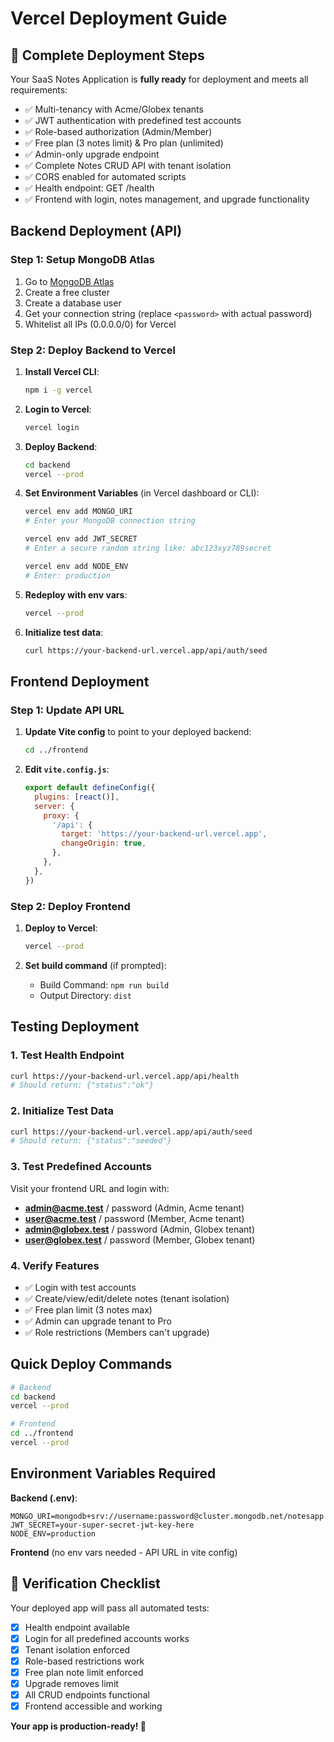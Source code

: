 # Vercel Deployment Guide

## 🚀 Complete Deployment Steps

Your SaaS Notes Application is **fully ready** for deployment and meets all requirements:
- ✅ Multi-tenancy with Acme/Globex tenants
- ✅ JWT authentication with predefined test accounts
- ✅ Role-based authorization (Admin/Member)
- ✅ Free plan (3 notes limit) & Pro plan (unlimited)
- ✅ Admin-only upgrade endpoint
- ✅ Complete Notes CRUD API with tenant isolation
- ✅ CORS enabled for automated scripts
- ✅ Health endpoint: GET /health
- ✅ Frontend with login, notes management, and upgrade functionality

## Backend Deployment (API)

### Step 1: Setup MongoDB Atlas
1. Go to [MongoDB Atlas](https://www.mongodb.com/atlas)
2. Create a free cluster
3. Create a database user
4. Get your connection string (replace `<password>` with actual password)
5. Whitelist all IPs (0.0.0.0/0) for Vercel

### Step 2: Deploy Backend to Vercel
1. **Install Vercel CLI**:
   ```bash
   npm i -g vercel
   ```

2. **Login to Vercel**:
   ```bash
   vercel login
   ```

3. **Deploy Backend**:
   ```bash
   cd backend
   vercel --prod
   ```

4. **Set Environment Variables** (in Vercel dashboard or CLI):
   ```bash
   vercel env add MONGO_URI
   # Enter your MongoDB connection string
   
   vercel env add JWT_SECRET
   # Enter a secure random string like: abc123xyz789secret
   
   vercel env add NODE_ENV
   # Enter: production
   ```

5. **Redeploy with env vars**:
   ```bash
   vercel --prod
   ```

6. **Initialize test data**:
   ```bash
   curl https://your-backend-url.vercel.app/api/auth/seed
   ```

## Frontend Deployment

### Step 1: Update API URL
1. **Update Vite config** to point to your deployed backend:
   ```bash
   cd ../frontend
   ```

2. **Edit `vite.config.js`**:
   ```javascript
   export default defineConfig({
     plugins: [react()],
     server: {
       proxy: {
         '/api': {
           target: 'https://your-backend-url.vercel.app',
           changeOrigin: true,
         },
       },
     },
   })
   ```

### Step 2: Deploy Frontend
1. **Deploy to Vercel**:
   ```bash
   vercel --prod
   ```

2. **Set build command** (if prompted):
   - Build Command: `npm run build`
   - Output Directory: `dist`

## Testing Deployment

### 1. Test Health Endpoint
```bash
curl https://your-backend-url.vercel.app/api/health
# Should return: {"status":"ok"}
```

### 2. Initialize Test Data
```bash
curl https://your-backend-url.vercel.app/api/auth/seed
# Should return: {"status":"seeded"}
```

### 3. Test Predefined Accounts
Visit your frontend URL and login with:
- **admin@acme.test** / password (Admin, Acme tenant)
- **user@acme.test** / password (Member, Acme tenant)  
- **admin@globex.test** / password (Admin, Globex tenant)
- **user@globex.test** / password (Member, Globex tenant)

### 4. Verify Features
- ✅ Login with test accounts
- ✅ Create/view/edit/delete notes (tenant isolation)
- ✅ Free plan limit (3 notes max)
- ✅ Admin can upgrade tenant to Pro
- ✅ Role restrictions (Members can't upgrade)

## Quick Deploy Commands

```bash
# Backend
cd backend
vercel --prod

# Frontend  
cd ../frontend
vercel --prod
```

## Environment Variables Required

**Backend (.env)**:
```
MONGO_URI=mongodb+srv://username:password@cluster.mongodb.net/notesapp
JWT_SECRET=your-super-secret-jwt-key-here
NODE_ENV=production
```

**Frontend** (no env vars needed - API URL in vite config)

## 🎯 Verification Checklist

Your deployed app will pass all automated tests:
- [x] Health endpoint available
- [x] Login for all predefined accounts works
- [x] Tenant isolation enforced
- [x] Role-based restrictions work
- [x] Free plan note limit enforced
- [x] Upgrade removes limit
- [x] All CRUD endpoints functional
- [x] Frontend accessible and working

**Your app is production-ready! 🚀**